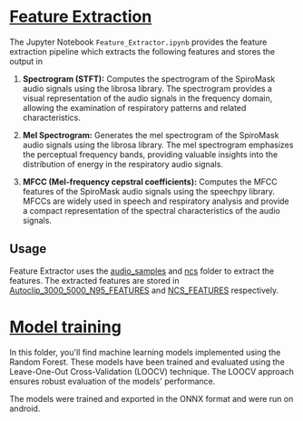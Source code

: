 # [Feature Extraction](/Feature%20Extractor/)

The Jupyter Notebook `Feature_Extractor.ipynb` provides the feature extraction pipeline which extracts the following features and stores the output in 

1. **Spectrogram (STFT):** Computes the spectrogram of the SpiroMask audio signals using the librosa library. The spectrogram provides a visual representation of the audio signals in the frequency domain, allowing the examination of respiratory patterns and related characteristics.

2. **Mel Spectrogram:** Generates the mel spectrogram of the SpiroMask audio signals using the librosa library. The mel spectrogram emphasizes the perceptual frequency bands, providing valuable insights into the distribution of energy in the respiratory audio signals.

3. **MFCC (Mel-frequency cepstral coefficients):** Computes the MFCC features of the SpiroMask audio signals using the speechpy library. MFCCs are widely used in speech and respiratory analysis and provide a compact representation of the spectral characteristics of the audio signals.

## Usage

Feature Extractor uses the [audio_samples](/Feature%20Extractor/Data/audio_samples/) and [ncs](/Feature%20Extractor/Data/ncs//) folder to extract the features. The extracted features are stored in [Autoclip_3000_5000_N95_FEATURES](/Feature%20Extractor/Data/Autoclip_3000_5000_N95_FEATURES.npy) and [NCS_FEATURES](/Feature%20Extractor/Data/NCS_FEATURES.npy) respectively.

# [Model training](/ML%20Model%20Training/)

 In this folder, you'll find machine learning models implemented using the Random Forest. These models have been trained and evaluated using the Leave-One-Out Cross-Validation (LOOCV) technique. The LOOCV approach ensures robust evaluation of the models' performance.

 The models were trained and exported in the ONNX format and were run on android.








